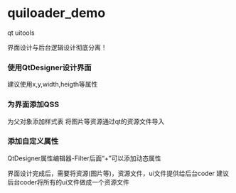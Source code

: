 # quiloader_demo
qt uitools 

界面设计与后台逻辑设计彻底分离！

### 使用QtDesigner设计界面
  建议使用x,y,width,heigth等属性
### 为界面添加QSS
  为父对象添加样式表
  将图片等资源通过qt的资源文件导入 
### 添加自定义属性
  QtDesigner属性编辑器-Filter后面“+”可以添加动态属性

界面设计完成后，需要将资源(图片等)，资源文件，ui文件提供给后台coder
建议后台coder将所有的ui文件做成一个资源文件
  
